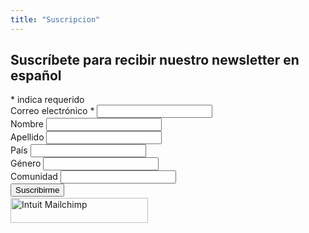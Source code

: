 ```yaml
---
title: "Suscripcion"
---
```


<div class="mc-embed">
<div id="mc_embed_signup">
<form action="https://metadocencia.us19.list-manage.com/subscribe/post?u=92fb89ce82f9689a3b083bb35&amp;id=d8187ceaf7&amp;f_id=00f682e4f0"
      method="post"
      id="mc-embedded-subscribe-form"
      name="mc-embedded-subscribe-form"
      class="validate"
      target="_blank"
      novalidate>
<div id="mc_embed_signup_scroll">
<h2>Suscríbete para recibir nuestro newsletter en español</h2>

<div class="indicates-required"><span class="asterisk">*</span> indica requerido</div>

<div class="mc-field-group">
<label for="mce-EMAIL">Correo electrónico <span class="asterisk">*</span></label>
<input type="email" name="EMAIL" class="required email" id="mce-EMAIL" required>
</div>

<div class="mc-field-group">
<label for="mce-FNAME">Nombre</label>
<input type="text" name="FNAME" id="mce-FNAME">
</div>

<div class="mc-field-group">
<label for="mce-LNAME">Apellido</label>
<input type="text" name="LNAME" id="mce-LNAME">
</div>

<div class="mc-field-group">
<label for="mce-MMERGE7">País</label>
<input type="text" name="MMERGE7" id="mce-MMERGE7">
</div>

<div class="mc-field-group">
<label for="mce-MMERGE8">Género</label>
<input type="text" name="MMERGE8" id="mce-MMERGE8">
</div>

<div class="mc-field-group">
<label for="mce-MMERGE9">Comunidad</label>
<input type="text" name="MMERGE9" id="mce-MMERGE9">
</div>

<div hidden><input type="hidden" name="tags" value="6238401,6541797"></div>

<div id="mce-responses" class="clear foot">
<div class="response" id="mce-error-response" style="display:none"></div>
<div class="response" id="mce-success-response" style="display:none"></div>
</div>

<div aria-hidden="true" style="position:absolute;left:-5000px;">
<input type="text" name="b_92fb89ce82f9689a3b083bb35_d8187ceaf7" tabindex="-1" value="">
</div>

<div class="optionalParent">
<div class="clear foot">
<input type="submit" name="subscribe" id="mc-embedded-subscribe" class="button" value="Suscribirme">
<p style="margin:0 auto;">
<a href="http://eepurl.com/iLxRl2" title="Mailchimp - email marketing made easy and fun">
<span style="display:inline-block;background-color:transparent;border-radius:4px;">
<img class="refferal_badge"
     src="https://digitalasset.intuit.com/render/content/dam/intuit/mc-fe/en_us/images/intuit-mc-rewards-text-dark.svg"
     alt="Intuit Mailchimp"
     style="width:220px;height:40px;display:flex;padding:2px 0;justify-content:center;align-items:center;">
</span>
</a>
</p>
</div>
</div>

</div>
</form>
</div>
</div>

<script src="//s3.amazonaws.com/downloads.mailchimp.com/js/mc-validate.js"></script>
<script>
(function($){
  window.fnames=[]; window.ftypes=[];
  fnames[0]='EMAIL'; ftypes[0]='email';
  fnames[1]='FNAME'; ftypes[1]='text';
  fnames[2]='LNAME'; ftypes[2]='text';
  fnames[7]='MMERGE7'; ftypes[7]='text';
  fnames[8]='MMERGE8'; ftypes[8]='text';
  fnames[9]='MMERGE9'; ftypes[9]='text';
  fnames[3]='ADDRESS'; ftypes[3]='address';
  fnames[4]='PHONE';   ftypes[4]='phone';
  fnames[5]='BIRTHDAY';ftypes[5]='birthday';
  fnames[6]='MMERGE6'; ftypes[6]='text';
}(jQuery));
var $mcj=jQuery.noConflict(true);
</script>
